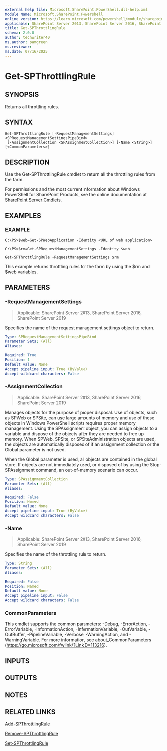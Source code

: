 ```yaml
---
external help file: Microsoft.SharePoint.PowerShell.dll-help.xml
Module Name: Microsoft.SharePoint.Powershell
online version: https://learn.microsoft.com/powershell/module/sharepoint-server/get-spthrottlingrule
applicable: SharePoint Server 2013, SharePoint Server 2016, SharePoint Server 2019
title: Get-SPThrottlingRule
schema: 2.0.0
author: techwriter40
ms.author: pamgreen
ms.reviewer:
ms.date: 07/16/2025
---
```


# Get-SPThrottlingRule

## SYNOPSIS

Returns all throttling rules.


## SYNTAX

```
Get-SPThrottlingRule [-RequestManagementSettings] <SPRequestManagementSettingsPipeBind>
 [-AssignmentCollection <SPAssignmentCollection>] [-Name <String>] [<CommonParameters>]
```

## DESCRIPTION
Use the Get-SPThrottlingRule cmdlet to return all the throttling rules from the farm.

For permissions and the most current information about Windows PowerShell for SharePoint Products, see the online documentation at [SharePoint Server Cmdlets](https://learn.microsoft.com/powershell/sharepoint/sharepoint-server/sharepoint-server-cmdlets).

## EXAMPLES

### EXAMPLE
```
C:\PS>$web=Get-SPWebApplication -Identity <URL of web application>

C:\PS>$rm=Get-SPRequestManagementSettings -Identity $web

Get-SPThrottlingRule -RequestManagementSettings $rm
```

This example returns throttling rules for the farm by using the $rm and $web variables.

## PARAMETERS

### -RequestManagementSettings

> Applicable: SharePoint Server 2013, SharePoint Server 2016, SharePoint Server 2019

Specifies the name of the request management settings object to return.

```yaml
Type: SPRequestManagementSettingsPipeBind
Parameter Sets: (All)
Aliases:

Required: True
Position: 1
Default value: None
Accept pipeline input: True (ByValue)
Accept wildcard characters: False
```

### -AssignmentCollection

> Applicable: SharePoint Server 2013, SharePoint Server 2016, SharePoint Server 2019

Manages objects for the purpose of proper disposal.
Use of objects, such as SPWeb or SPSite, can use large amounts of memory and use of these objects in Windows PowerShell scripts requires proper memory management.
Using the SPAssignment object, you can assign objects to a variable and dispose of the objects after they are needed to free up memory.
When SPWeb, SPSite, or SPSiteAdministration objects are used, the objects are automatically disposed of if an assignment collection or the Global parameter is not used.

When the Global parameter is used, all objects are contained in the global store.
If objects are not immediately used, or disposed of by using the Stop-SPAssignment command, an out-of-memory scenario can occur.

```yaml
Type: SPAssignmentCollection
Parameter Sets: (All)
Aliases:

Required: False
Position: Named
Default value: None
Accept pipeline input: True (ByValue)
Accept wildcard characters: False
```

### -Name

> Applicable: SharePoint Server 2013, SharePoint Server 2016, SharePoint Server 2019

Specifies the name of the throttling rule to return.

```yaml
Type: String
Parameter Sets: (All)
Aliases:

Required: False
Position: Named
Default value: None
Accept pipeline input: False
Accept wildcard characters: False
```

### CommonParameters
This cmdlet supports the common parameters: -Debug, -ErrorAction, -ErrorVariable, -InformationAction, -InformationVariable, -OutVariable, -OutBuffer, -PipelineVariable, -Verbose, -WarningAction, and -WarningVariable. For more information, see about_CommonParameters (https://go.microsoft.com/fwlink/?LinkID=113216).

## INPUTS

## OUTPUTS

## NOTES

## RELATED LINKS

[Add-SPThrottlingRule](Add-SPThrottlingRule.md)

[Remove-SPThrottlingRule](Remove-SPThrottlingRule.md)

[Set-SPThrottlingRule](Set-SPThrottlingRule.md)
